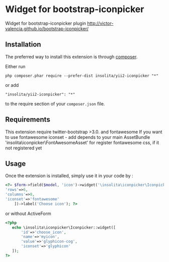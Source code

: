 Widget for bootstrap-iconpicker
===============================
Widget for bootstrap-iconpicker plugin http://victor-valencia.github.io/bootstrap-iconpicker/

Installation
------------

The preferred way to install this extension is through [composer](http://getcomposer.org/download/).

Either run

```
php composer.phar require --prefer-dist insolita/yii2-iconpicker "*"
```

or add

```
"insolita/yii2-iconpicker": "*"
```

to the require section of your `composer.json` file.

Requirements
------------
This extension require twitter-bootstrap >3.0. and fontawesome
If you want to use fontawesome iconset  - add depends to your main AssetBundle 'insolita\iconpicker\FontAwesomeAsset'
for register fontawesome css, if it not registered yet

Usage
-----

Once the extension is installed, simply use it in your code by  :

```php
<?= $form->field($model, 'icon')->widget('\insolita\iconpicker\Iconpicker',[
'rows'=>6,
'columns'=>8,
'iconset'=>'fontawesome'
    ])->label('Choose icon'); ?>
 ```

 or without ActiveForm

 ```php
 <?php
    echo \insolita\iconpicker\Iconpicker::widget([
        'id'=>'choose_icon',
        'name'=>'myicon',
        'value'=>'glyphicon-cog',
        'iconset'=>'glyphicon'
    ]);
 ?>
 ```